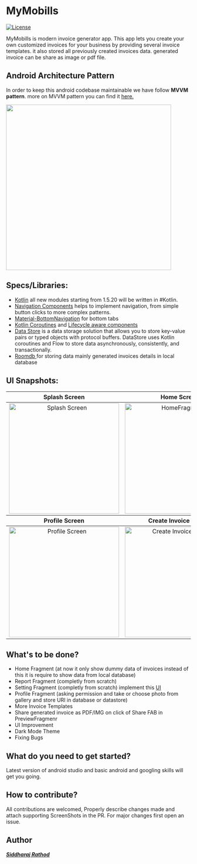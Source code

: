# MyMobills

[![License](https://img.shields.io/badge/License-GPLv3-blue.svg)](https://github.com/siddhraj-sinh/MyMobills/blob/master/LICENSE)

MyMobills is modern invoice generator app. This app lets you create your own customized invoices for your business by providing several invoice templates. it also stored all previously created invoices data. generated invoice can be share as image or pdf file.

## Android Architecture Pattern
In order to keep this android codebase maintainable we have follow <b>MVVM pattern</b>. more on MVVM pattern you can find it <a href="https://blog.mindorks.com/mvvm-architecture-android-tutorial-for-beginners-step-by-step-guide">here.</a>

<img src="https://developer.android.com/topic/libraries/architecture/images/final-architecture.png" width="450" height="450"/>

## Specs/Libraries:

<ul>
  <li><a href="https://github.com/JetBrains/kotlin">Kotlin</a> all new modules starting from 1.5.20 will be written in #Kotlin.</li>
  <li><a href="https://developer.android.com/guide/navigation?gclsrc=aw.ds&gclid=CjwKCAjw49qKBhAoEiwAHQVTox9zfgXsUjUuiKozHBt-XzoUwYfXHRLuBMTnX5NMw1nPgzhD3GNhEhoCfUcQAvD_BwE">Navigation Components</a> helps to implement navigation, from simple button clicks to more complex patterns.</li>
  <li><a href="https://developer.android.com/reference/com/google/android/material/bottomnavigation/BottomNavigationView">Material-BottomNavigation</a> for bottom tabs</li>
  <li><a href="https://developer.android.com/kotlin/coroutines?gclsrc=aw.ds&gclid=CjwKCAjw49qKBhAoEiwAHQVTo_Bpg6T9giWbI1YrGFxTM3n9wLNGjeSUmfaDchgwvGTRijNaQ7rStBoCmD8QAvD_BwE">Kotlin Coroutines</a> and  <a href="https://developer.android.com/topic/libraries/architecture/lifecycle">Lifecycle aware components</a></li>
  <li><a href="https://developer.android.com/topic/libraries/architecture/datastore?gclsrc=aw.ds&gclid=CjwKCAjw49qKBhAoEiwAHQVTo7kKhYVlETxHa3gqTq9J6ZWIvqIJBj3fO4zbo-n4vqx8PBbmeWNwUBoCqEQQAvD_BwE">Data Store</a> is a data storage solution that allows you to store key-value pairs or typed objects with protocol buffers. DataStore uses Kotlin coroutines and Flow to store data asynchronously, consistently, and transactionally.</li>
  <li><a href="https://developer.android.com/reference/android/arch/persistence/room/RoomDatabase">Roomdb </a>for storing data mainly generated invoices details in local database</li>
</ul>

## UI Snapshots:
<table>
<thead>
<tr>
<th align="center">Splash Screen</th>
<th align="center">Home Screen</th>
</tr>
</thead>
<tbody>
<tr>
<td align="center"><img src="https://user-images.githubusercontent.com/69664213/135705240-7e9a75ec-554f-4598-bb28-d2ec478464e0.jpg" alt="Splash Screen" width="300"></td>
<td align="center"><img src="https://user-images.githubusercontent.com/69664213/135705321-b80bf63f-5451-438a-9c5b-afd4999408cf.jpg" alt="HomeFragment"width="300" ></td>
</tr>
</tbody>
  <thead>
<tr>
<th align="center">Profile Screen</th>
<th align="center">Create Invoice Screen</th>
</tr>
</thead>
<tbody>
<tr>
<td align="center"><img src="https://user-images.githubusercontent.com/69664213/135705384-4642e8e1-8434-4ef3-a0a1-deeeac92279d.jpg" alt="Profile Screen" width="300" ></td>
<td align="center"><img src="https://user-images.githubusercontent.com/69664213/135705401-df3dae29-8f14-49e4-8944-f4870a84b2c6.jpg" alt="Create Invoice Screen"width="300" ></td>
</tr>
</tbody>
</table>

## What's to be done?

<ul>
  <li>Home Fragment (at now it only show dummy data of invoices instead of this it is require to show data from local database)</li>
  <li>Report Fragment (completly from scratch)</li>
  <li>Setting Fragment (completly from scratch) implement this <a href="https://www.figma.com/file/VDVL52ChLEEoXcLWUirTre/Setting-Screen-UI?node-id=0%3A1">UI</a></li>
  <li>Profile Fragment (asking permission and take or choose photo from gallery and store URI in database or datastore)</li>
  <li>More Invoice Templates</li>
  <li>Share generated invoice as PDF/IMG on click of Share FAB in PreviewFragmenr</li>
  <li>UI Improvement</li>
  <li>Dark Mode Theme</li>
  <li>Fixing Bugs</li>
  
</ul>

## What do you need to get started?

Latest version of android studio and basic android and googling skills will get you going.

## How to contribute?
All contributions are welcomed, Properly describe changes made and attach supporting ScreenShots in the PR. For major changes first open an issue.

## Author
<a href="https://github.com/siddhraj-sinh">***Siddharaj Rathod***</a>


